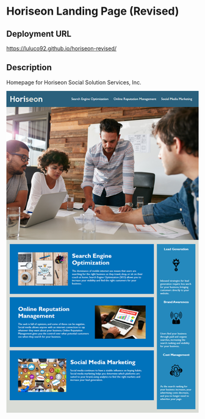 # Horiseon Landing Page (Revised)
## Deployment URL
https://luluco92.github.io/horiseon-revised/

## Description
Homepage for Horiseon Social Solution Services, Inc.

![Site](assets/images/demo.png "Site")

